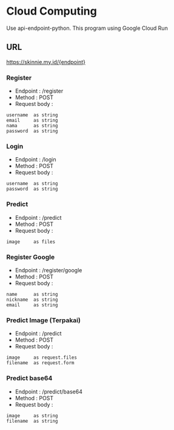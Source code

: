 # Cloud Computing
Use api-endpoint-python. This program using Google Cloud Run

## URL

https://skinnie.my.id/{endpoint}

### Register

* Endpoint  : /register
* Method    : POST
* Request body :

```
username  as string
email     as string
nama      as string
password  as string
```

### Login

* Endpoint  : /login
* Method    : POST
* Request body :

```
username  as string
password  as string
```

### Predict

* Endpoint  : /predict
* Method    : POST
* Request body :

```
image     as files
```

### Register Google

* Endpoint  : /register/google
* Method    : POST
* Request body :

```
name      as string
nickname  as string
email     as string
```

### Predict Image (Terpakai)

* Endpoint  : /predict
* Method    : POST
* Request body :

```
image     as request.files
filename  as request.form
```

### Predict base64

* Endpoint  : /predict/base64
* Method    : POST
* Request body :

```
image     as string
filename  as string
```
